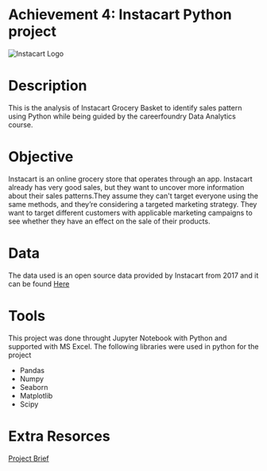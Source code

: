 # Achievement 4: Instacart Python project
![Instacart Logo](https://syndigo.com/wp-content/uploads/2022/06/instacart-Syndigo.jpg)
# Description
This is the analysis of Instacart Grocery Basket to identify sales pattern using Python while being guided by the careerfoundry Data Analytics course.
# Objective
Instacart is an online grocery store that operates through an app. Instacart already has very good sales, but they want to uncover more information about their sales patterns.They assume they can't target everyone using the same methods, and they’re considering a targeted marketing strategy. They want to target different customers with applicable marketing campaigns to see whether they have an effect on the sale of their products.
# Data
The data used is an open source data provided by Instacart from 2017 and it can be found [Here](https://www.instacart.com/datasets/grocery-shopping-2017)
# Tools
This project was done throught Jupyter Notebook with Python and supported with MS Excel. The following libraries were used in python for the project
- Pandas
- Numpy
- Seaborn
- Matplotlib
- Scipy
# Extra Resorces
[Project Brief](file:///C:/Users/mauri/Downloads/Instacart-Basket-Analysis-Project/01%20Project%20Management/A4_Data_Project%20Brief.pdf)
